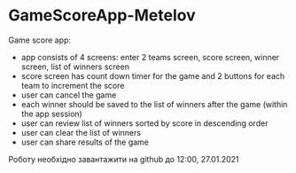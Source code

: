 # GameScoreApp-Metelov

Game score app:
- app consists of 4 screens: enter 2 teams screen, score screen, winner screen, list of winners screen
- score screen has count down timer for the game and 2 buttons for each team to increment the score
- user can cancel the game
- each winner should be saved to the list of winners after the game (within the app session)
- user can review list of winners sorted by score in descending order
- user can clear the list of winners
- user can share results of the game

Роботу необхідно завантажити на github до 12:00, 27.01.2021

